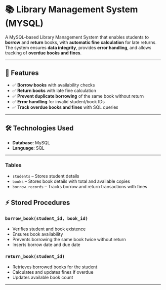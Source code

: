 # 📚 Library Management System (MYSQL)

A MySQL-based Library Management System that enables students to **borrow** and **return** books, with **automatic fine calculation** for late returns. The system ensures **data integrity**, provides **error handling**, and allows tracking of **overdue books and fines**.

---

## 🚀 Features

* ✅ **Borrow books** with availability checks
* ✅ **Return books** with late fine calculation
* ✅ **Prevent duplicate borrowing** of the same book without return
* ✅ **Error handling** for invalid student/book IDs
* ✅ **Track overdue books and fines** with SQL queries

---

## 🛠️ Technologies Used

* **Database**: MySQL
* **Language**: SQL 


---

### Tables

* `students` – Stores student details
* `books` – Stores book details with total and available copies
* `borrow_records` – Tracks borrow and return transactions with fines

## ⚡ Stored Procedures

### `borrow_book(student_id, book_id)`

* Verifies student and book existence
* Ensures book availability
* Prevents borrowing the same book twice without return
* Inserts borrow date and due date

### `return_book(student_id)`

* Retrieves borrowed books for the student
* Calculates and updates fines if overdue
* Updates available book count

---

